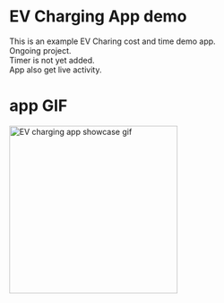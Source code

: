 # EV Charging App demo
This is an example EV Charing cost and time demo app.\
Ongoing project.\
Timer is not yet added.\
App also get live activity.

# app GIF
<img src="https://github.com/OlivierMrz/EV-Charging-Calculator/blob/main/readmeAssets/ev_charging_app.gif" alt="EV charging app showcase gif" title="EV charging app showcase gif" width="300"/>